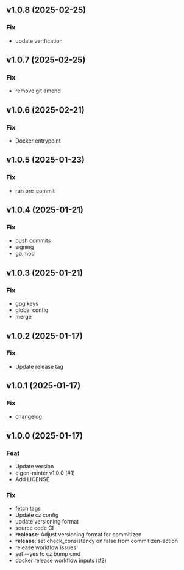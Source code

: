 ## v1.0.8 (2025-02-25)

### Fix

- update verification

## v1.0.7 (2025-02-25)

### Fix

- remove git amend

## v1.0.6 (2025-02-21)

### Fix

- Docker entrypoint

## v1.0.5 (2025-01-23)

### Fix

- run pre-commit

## v1.0.4 (2025-01-21)

### Fix

- push commits
- signing
- go.mod

## v1.0.3 (2025-01-21)

### Fix

- gpg keys
- global config
- merge

## v1.0.2 (2025-01-17)

### Fix

- Update release tag

## v1.0.1 (2025-01-17)

### Fix

- changelog

## v1.0.0 (2025-01-17)

### Feat

- Update version
- eigen-minter v1.0.0  (#1)
- Add LICENSE

### Fix

- fetch tags
- Update cz config
- update versioning format
- source code CI
- **realease**: Adjust versioning format for commitizen
- **release**: set check_consistency on false from commitizen-action
- release workflow issues
- set --yes to cz bump cmd
- docker release workflow inputs (#2)
